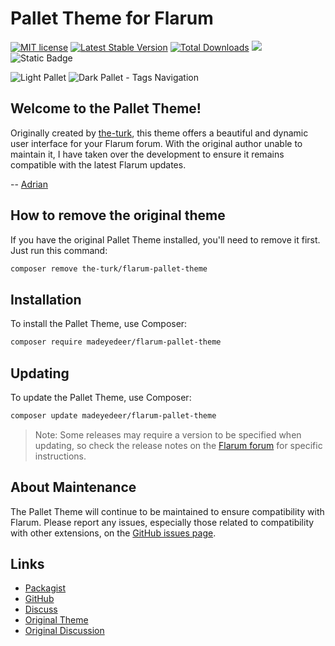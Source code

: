 # Pallet Theme for Flarum

[![MIT license](https://img.shields.io/badge/license-MIT-blue.svg)](https://github.com/MadEyeDeer/flarum-pallet-theme/blob/main/LICENSE) [![Latest Stable Version](https://img.shields.io/packagist/v/madeyedeer/flarum-pallet-theme.svg)](https://packagist.org/packages/madeyedeer/flarum-pallet-theme) [![Total Downloads](https://img.shields.io/packagist/dt/madeyedeer/flarum-pallet-theme.svg)](https://packagist.org/packages/madeyedeer/flarum-pallet-theme) [![](https://img.shields.io/static/v1?label=sponsor&message=%E2%9D%A4&logo=GitHub&color=%23fe8e86)](https://github.com/sponsors/adrianmccay) ![Static Badge](https://img.shields.io/badge/flarum-1.8.5-%23e7672e?logo=flarum)

![Light Pallet](https://i.imgur.com/EBPARGE.png)
![Dark Pallet - Tags Navigation](https://i.imgur.com/XE0xdu6.gif)


## Welcome to the Pallet Theme!

Originally created by [the-turk](https://github.com/the-turk/flarum-pallet-theme), this theme offers a beautiful and dynamic user interface for your Flarum forum. With the original author unable to maintain it, I have taken over the development to ensure it remains compatible with the latest Flarum updates.

-- [Adrian](https://github.co/adrianmccay)

## How to remove the original theme

If you have the original Pallet Theme installed, you'll need to remove it first. Just run this command:

```bash
composer remove the-turk/flarum-pallet-theme
```

## Installation

To install the Pallet Theme, use Composer:
``` bash
composer require madeyedeer/flarum-pallet-theme
```

## Updating

To update the Pallet Theme, use Composer:
```bash
composer update madeyedeer/flarum-pallet-theme
```
> Note: Some releases may require a version to be specified when updating, so check the release notes on the [Flarum forum](https://discuss.flarum.org/d/34569-pallet-theme-new) for specific instructions.


## About Maintenance
The Pallet Theme will continue to be maintained to ensure compatibility with Flarum. Please report any issues, especially those related to compatibility with other extensions, on the [GitHub issues page](https://github.com/MadEyeDeer/flarum-pallet-theme/issues).

## Links
- [Packagist](https://packagist.org/packages/madeyedeer/flarum-pallet-theme)
- [GitHub](https://github.com/MadEyeDeer/flarum-pallet-theme)
- [Discuss](https://discuss.flarum.org/d/34569-pallet-theme-new)
- [Original Theme](https://github.com/the-turk/flarum-pallet-theme)
- [Original Discussion](https://discuss.flarum.org/d/27757-pallet-theme)
